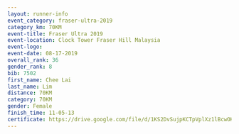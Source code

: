 ```yaml
---
layout: runner-info 
event_category: fraser-ultra-2019 
category_km: 70KM 
event-title: Fraser Ultra 2019 
event-location: Clock Tower Fraser Hill Malaysia 
event-logo: 
event-date: 08-17-2019 
overall_rank: 36
gender_rank: 8
bib: 7502
first_name: Chee Lai
last_name: Lim
distance: 70KM
category: 70KM
gender: Female
finish_time: 11-05-13
certificate: https://drive.google.com/file/d/1KS2DvSujpKCTpVplXz1lBcwOKoZ-J9Xv/view?usp=sharing
---
```

